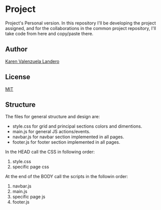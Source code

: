 # Project

Project's Personal version. In this repository I'll be developing the project assigned, and for the collaborations in the common project repository, I'll take code from here and copy/paste there.

## Author

[Karen Valenzuela Landero](https://github.com/karen-valenzuela-landero)

## License

[MIT](https://choosealicense.com/licenses/mit/)

## Structure

The files for general structure and design are:

- style.css for grid and principal sections colors and dimentions.
- main.js for general JS actions/events.
- navbar.js for navbar section implemented in all pages.
- footer.js for footer section implemented in all pages.

In the HEAD call the CSS in following order:

 1. style.css
 2. specific page css

At the end of the BODY call the scripts in the followin order:

 1. navbar.js
 2. main.js
 3. specific page js
 4. footer.js